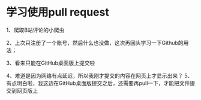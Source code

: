 # 学习使用pull request



1、爬取B站评论的小爬虫




2、上次只注册了一个账号，然后什么也没做，这次再回头学习一下Github的用法；

3、看来只能在GitHub桌面版上提交啦

4、难道是因为网络有点延迟，所以我刚才提交的内容在网页上才显示出来？
5、有点明白啦，我这边在GitHub桌面版提交之后，还需要再pull一下，才能把文件提交到网页版上